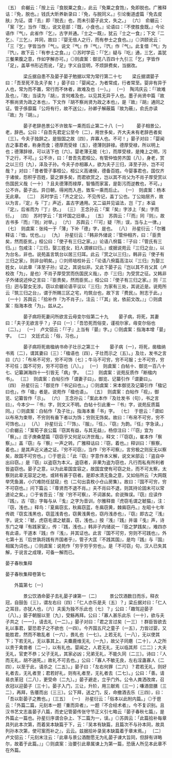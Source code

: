 <!-- { "loadSidebar": true } -->
〔五〕　俞樾云：「按上云『食脱粟之食』，此云『免粟之食饱』，免即脱也。广雅释诂：『免，脱也。』钱氏大昕养新录曰：『免，与脱同义。』引论衡道虚篇『免去皮肤』为证。谓『去』即『脱去』也，而未引晏子此文，失之。」
〔六〕　俞樾云：「案『乞』当作『既』，说文皂部：『既，小食也。』论语曰：『不使胜食既。』今论语作『气』，此省作『乞』，古字并通。『士之一既』，犹云『士之一食』；下文『二乞』、『三乞』，并同，故曰：『婴无倍人之行，而有参士之食也。』」◎洪颐讹云：「三『乞』字皆当作『气』。说文『气』作『气』，『饩』作『气』。此复借『气』为『饩』，故下云：『有参士之食。』」◎苏时学云：「『乞』疑与『吃』通，三乞，盖犹三餐果腹之意，作如字解亦可。」◎则虞案：御览八百四十九引三「乞」字皆作「足」，盖草书形近而讹，「足」字义自显明，不烦辞费矣，当据改。



　　　　梁丘据自患不及晏子晏子勉据以常为常行第二十七
　　梁丘据谓晏子曰：「吾至死不及夫子矣！」晏子曰：「婴闻之，为者常成，行者常至。婴非有异于人也，常为而不置，常行而不休者，故难及也〔一〕。」
〔一〕　陶鸿庆云：「『故难及也』，『故』当读为『胡』，言何难及也，以见其无异于人也。墨子尚贤中篇『故不察尚贤为政之本也』，下文作『胡不察尚贤为政之本也』，是『故』『胡』通同之证。管子侈靡篇『公将有行，故不送公』，孙卿子解蔽篇『故为蔽』，俞氏亦读『故』为『胡』。」



　　　　晏子老辞邑景公不许致车一乘而后止第二十八〔一〕
　　晏子相景公，老，辞邑。公曰：「自吾先君定公至今〔二〕，用世多矣，齐大夫未有老辞邑者矣〔三〕。今夫子独辞之，是毁国之故〔四〕，弃寡人也。不可！」晏子对曰：「婴闻古之事君者，称身而食；德厚而受禄〔五〕，德薄则辞禄。德厚受禄，所以明上也；德薄辞禄，可以洁下也〔六〕。婴老薄无能〔七〕，而厚受禄，是掩上之明，污下之行，不可。」公不许，曰：「昔吾先君桓公，有管仲恤劳齐国〔八〕，身老，赏之以三归〔九〕，泽及子孙。今夫子亦相寡人，欲为夫子三归，泽至子孙，岂不可哉？」对曰：「昔者管子事桓公，桓公义高诸侯，德备百姓。今婴事君也，国仅齐于诸侯，怨积乎百姓，婴之罪多矣，而君欲赏之，岂以其不肖父为不肖子厚受赏以伤国民义哉〔一十〕？且夫德薄而禄厚，智惛而家富，是彰污而逆教也，不可。」公不许。晏子出。异日朝，得闲而入邑，致车一乘而后止。
〔一〕　则虞案：杨本无此章。
〔二〕　苏时学云：「齐之定公，不见传记，盖丁公也。丁公始居齐，故以为言，『定』与『丁』声近，盖古字通用。又二谥并见谥法，岂『丁』本谥『定』，后省而为『丁』欤。」
〔三〕　王念孙云：「案『矣』字涉上『矣』字而衍。」
〔四〕　苏时学云：「言坏国之旧章。」
〔五〕　苏舆云：「『而』同『则』，故古书多『而』『则』对举。」
〔六〕　苏舆云：「『可』疑『所』误，当与上一律。」
〔七〕　则虞案：张纯一于「薄」下补「德」字，是也。
〔八〕　孙星衍云：「尔雅释诂：『恤，忧也。』」
〔九〕　孙星衍云：「韩非外储说：『管仲相齐，曰：「臣贵矣，然而臣贫。」桓公曰：「使子有三归之家。」』论语八佾篇：『子曰：「管氏有三归。」』包咸注：『三归，娶三姓女，妇人谓嫁曰归。』或据说苑云『三归之台』，以为台名，非也。说苑盖言筑台以居三归耳。此云『赏之以三归』，韩非云『使子有三归之家』，则非台明矣。」◎刘师培校补云：「论语八佾篇高注以『三归』为娶三姓女，以此章『泽至子孙』证之，其说似非。又此下晏子云『岂以其不肖父其（卢校改「为」，是也）不肖子厚受赏而伤国民义哉』，亦『三归』为受赏之征。又韩非子外储说述仲之言曰：『臣贵矣，然而臣贫。』桓公曰：『使子有三归之家。』则『三归』迥与娶女无涉。窃以俞樾论语平议以『三归』为家有三处，其说近是。说苑所云『筑三归之台』，谓于所赐三区之宅，均筑台也，故下言『费民』。附志于此。」
〔一十〕苏舆云：「拾补作『为不肖子』，注云：『「其」讹，依前文改。』」◎则虞案：指海本改「为」。兹从之。



　　　　晏子病将死妻问所欲言云毋变尔俗第二十九
　　晏子病，将死，其妻曰：「夫子无欲言乎？」子曰〔一〕：「吾恐死而俗变，谨视尔家，毋变尔俗也〔二〕。」
〔一〕　卢文弨云：「『子』上当有『晏』字。」◎则虞案：指海本增「晏」字。
〔二〕　文廷式云：「俗，习也。」



　　　　晏子病将死凿楹纳书命子壮示之第三十
　　晏子病〔一〕，将死，凿楹纳书焉〔二〕，谓其妻曰〔三〕：「楹语也〔四〕，子壮而示之〔五〕。」及壮，发书之言曰〔六〕：「布帛不可穷，穷不可饰〔七〕；牛马不可穷，穷不可服；士不可穷，穷不可任；国不可穷，穷不可窃也〔八〕。」
〔一〕　则虞案：白帖十、御览一百八十七、记纂渊海四十一引皆无「病」字。
〔二〕　则虞案：说苑反质作「断楹内书」。
〔三〕　则虞案：白帖引作「谓妻子曰」，御览、记纂引作「谓妻曰」。
〔四〕　孙星衍云：「御览作『书记曰也』。」◎则虞案：宋本御览及记纂引作「楹记曰也」，作「楹」者是。说苑作「楹也语」。
〔五〕　则虞案：白帖作「视」，御览、记纂皆作「示」。
〔六〕　王念孙云：「案此本作『及壮发书（句），书之言曰』，今本少一『书』字，则文义不明。白帖十引此重一『书』字，说苑反质篇同。」◎则虞案：白帖作「及子壮」，指海本重「书」字。
〔七〕　于鬯云：「谓如以布帛为束带，不穷则有垂下者以为饰；穷则无饰矣。故曰：『布帛不可穷，穷不可饰也。』」
〔八〕　孙星衍云：「『饰』、『服』，『任』、『窃』为韵。『任』字急读。」◎俞樾云：「案荀子哀公篇『窃其有益，与其无益』，杨倞注曰：『「窃」宜为「察」。』庄子庚桑楚篇『窃窃乎又何足以济世哉』，释文：『「窃窃」，崔本作「察察」。』盖『窃』与『察』一声之转。广雅释诂曰：『窃，着也。』释训曰：『察察，着也。』是其声近义通之证。『穷不可窃』，当作『穷不可察』，言穷极之则反无以察矣，故国不可穷也。」◎于鬯云：「此『窃』字意作本义解，说文米部云：『盗自中出曰窃。』是『窃』以盗窃为本义。盗窃者，非果为盗为窃也，凡行而私有所利者皆盗窃也。晏子之意，以为此辈国宜容之，故国宜使有可窃之处，而不可太察，太察则此辈无容足之地，或转有甚于窃者。是即水清无鱼之意，又如俗所云『大网既举凭鱼漏，小穴难防任鼠窥』也（二句出袁枚小仓山房集）。故曰：『国不可穷，穷不可窃也。』问下篇云：『尊贤而不退不肖。』夫不肖曰不退，则其持论固未可以常道论之矣。」◎于省吾云：「按『穷不可察』，不词甚矣。俞说殊误。『窃』应读作『践』，古『窃』字每与从『戋』之字为音训，尔雅释兽『虎窃毛谓之虦猫』，注：『窃，浅也。』释鸟：『夏鳸窃玄，秋鳸窃蓝，冬鳸窃黄，棘鳸窃丹。』左昭十七年传疏『窃玄浅黑也，窃蓝浅青也，窃黄浅黄也，窃丹浅赤也』，『窃』即古之『浅』字。说文：『虦，虎窃毛谓之虦苗，窃，浅也。』按『浅』『践』并谐『戋』声，诗东门之墠『有践家室』，传：『践，浅也。』韩非子内储说一『臣之梦践矣』，难四亦有此语，干道本『践』作『浅』，并其证也。此言『国不可穷，穷则不可践也』，外七第十五『后世孰将践有齐国者乎』，管子大匡『不践其国』，是均『践』与『国』相属为词也。」◎则虞案：说苑作「穷乎穷乎穷也」。是「不可窃」句，汉人已失其解，于说言之成理，可备一解而已。



晏子春秋集释

晏子春秋集释卷第七

　　外篇第七〔一〕

　　　　景公饮酒命晏子去礼晏子谏第一〔二〕
　　景公饮酒数日而乐，释衣冠，自鼓缶〔三〕，谓左右曰〔四〕：「仁人亦乐是夫〔五〕？」梁丘据对曰：「仁人之耳目，亦犹人也，〔六〕夫奚为独不乐此也〔七〕？」公曰：「趣驾迎晏子〔八〕。」晏子朝服以至〔九〕，受觞再拜。公曰：「寡人甚乐此乐〔一十〕，欲与夫子共之〔一一〕，请去礼〔一二〕。」晏子对曰：「君之言过矣〔一三〕！群臣皆欲去礼以事君，婴恐君子之不欲也〔一四〕。今齐国五尺之童子〔一五〕，力皆过婴，又能胜君，然而不敢乱者〔一六〕，畏礼也〔一七〕。上若无礼〔一八〕，无以使其下；下若无礼，无以事其上。夫麋鹿维无礼〔一九〕，故父子同麀〔二十〕，人之所以贵于禽兽者〔二一〕，以有礼也。婴闻之，人君无礼，无以临其邦〔二二〕；大夫无礼，官吏不恭；父子无礼，其家必凶；兄弟无礼，不能久同〔二三〕。诗曰：『人而无礼，胡不遄死。』故礼不可去也。」公曰：「寡人不敏无良，左右淫蛊寡人〔二四〕，以至于此，请杀之〔二五〕。」晏子曰：「左右何罪〔二六〕？君若无礼，则好礼者去，无礼者至；君若好礼，则有礼者至，无礼者去〔二七〕。」公曰：「善。请易衣革冠〔二八〕，更受命〔二九〕。」晏子避走，立乎门外。公令人粪洒改席，召衣冠以迎晏子〔三十〕。晏子入门，三让，升阶，用三献焉〔三一〕；嗛酒尝膳〔三二〕，再拜，告餍而出〔三三〕。公下拜，送之门，反，命撤酒去乐〔三四〕，曰：「吾以彰晏子之教也。」〔三五〕
〔一〕　孙星衍云：「俗本以此附内篇。」◎于鬯云：「外篇二篇，元刻本一题『重而异者』，一题『不合经术者』，今不复识别。且汉书艺文志虽晏子八篇，而史记管晏传张守节正义引七略云『晏子春秋七篇』，是外篇止一篇也。孙星衍序谓合杂上、下二篇为一，误。」◎苏舆云：「此篇拾补每章具列此本次第，而着吴本缺篇于下，云：『吴本有缺篇，且篇次不与孙本同，故具列孙本次第，使可案而补之』，云云。兹据拾补录吴本缺篇着于章末焉。」
〔二〕　卢文弨云：「元刻末注云：『此章与景公酒酣愿无为礼晏子谏大旨同，但辞有详略尔，故着于此篇。』」◎则虞案：治要引此章属谏上为第一篇，恐唐人所见本此章不在外篇。
